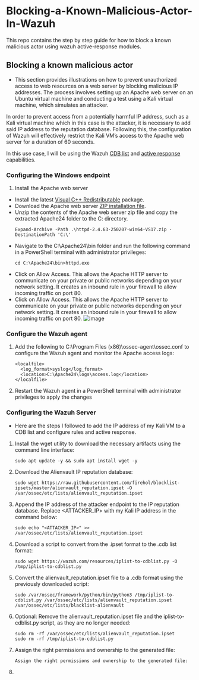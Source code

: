 # Blocking-a-Known-Malicious-Actor-In-Wazuh
This repo contains the step by step guide for how to block a known malicious actor using wazuh active-response modules.

## Blocking a known malicious actor
- This section provides illustrations on how to prevent unauthorized access to web resources on a web server by blocking malicious IP addresses. The process involves setting up an Apache web server on an Ubuntu virtual machine and conducting a test using a Kali virtual machine, which simulates an attacker.

In order to prevent access from a potentially harmful IP address, such as a Kali virtual machine which in this case is the attacker, it is necessary to add said IP address to the reputation database. Following this, the configuration of Wazuh will effectively restrict the Kali VM’s access to the Apache web server for a duration of 60 seconds.

In this use case, I will be using the Wazuh [CDB list](https://documentation.wazuh.com/current/user-manual/ruleset/cdb-list.html) and [active response](https://documentation.wazuh.com/current/getting-started/use-cases/active-response.html) capabilities.

### Configuring the Windows endpoint
1. Install the Apache web server
  - Install the latest [Visual C++ Redistributable](https://aka.ms/vs/17/release/vc_redist.x64.exe) package.
  - Download the Apache web server [ZIP installation file](https://www.apachelounge.com/download/VS17/binaries/httpd-2.4.63-250207-win64-VS17.zip).
  - Unzip the contents of the Apache web server zip file and copy the extracted Apache24 folder to the C: directory.
    ```
    Expand-Archive -Path .\httpd-2.4.63-250207-win64-VS17.zip -DestinationPath 'C:\'
    ```
  - Navigate to the C:\Apache24\bin folder and run the following command in a PowerShell terminal with administrator privileges:
    ```
    cd C:\Apache24\bin>httpd.exe
    ```
  - Click on Allow Access. This allows the Apache HTTP server to communicate on your private or public networks depending on your network setting. It creates an inbound rule in your firewall to allow incoming traffic on port 80.
  -  Click on Allow Access. This allows the Apache HTTP server to communicate on your private or public networks depending on your network setting. It creates an inbound rule in your firewall to allow incoming traffic on port 80.
    ![image](https://github.com/user-attachments/assets/1679d2ea-ea19-42ab-8c87-92b6390eca4f)


### Configure the Wazuh agent
1. Add the following to C:\Program Files (x86)\ossec-agent\ossec.conf to configure the Wazuh agent and monitor the Apache access logs:
   ```
   <localfile>
     <log_format>syslog</log_format>
     <location>C:\Apache24\logs\access.log</location>
   </localfile>
   ```
2. Restart the Wazuh agent in a PowerShell terminal with administrator privileges to apply the changes

### Configuring the Wazuh Server
- Here are the steps I followed to add the IP address of my Kali VM to a CDB list and configure rules and active response.
1. Install the wget utility to download the necessary artifacts using the command line interface:
   ```
   sudo apt update -y && sudo apt install wget -y
   ```
2. Download the Alienvault IP reputation database:
   ```
   sudo wget https://raw.githubusercontent.com/firehol/blocklist-ipsets/master/alienvault_reputation.ipset -O /var/ossec/etc/lists/alienvault_reputation.ipset
   ```
3. Append the IP address of the attacker endpoint to the IP reputation database. Replace <ATTACKER_IP> with my Kali IP address in the command below:
   ```
   sudo echo "<ATTACKER_IP>" >> /var/ossec/etc/lists/alienvault_reputation.ipset
   ```
4. Download a script to convert from the .ipset format to the .cdb list format:
   ```
   sudo wget https://wazuh.com/resources/iplist-to-cdblist.py -O /tmp/iplist-to-cdblist.py
   ```
5. Convert the alienvault_reputation.ipset file to a .cdb format using the previously downloaded script:
   ```
   sudo /var/ossec/framework/python/bin/python3 /tmp/iplist-to-cdblist.py /var/ossec/etc/lists/alienvault_reputation.ipset /var/ossec/etc/lists/blacklist-alienvault
   ```
6. Optional: Remove the alienvault_reputation.ipset file and the iplist-to-cdblist.py script, as they are no longer needed:
   ```
   sudo rm -rf /var/ossec/etc/lists/alienvault_reputation.ipset 
   sudo rm -rf /tmp/iplist-to-cdblist.py
   ```
7. Assign the right permissions and ownership to the generated file:
   ```
   Assign the right permissions and ownership to the generated file:
   ```
8. 
